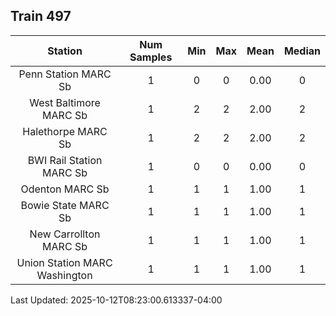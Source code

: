 ## Train 497

| Station | Num Samples | Min | Max | Mean | Median |
| :-----: | :---------: | :-: | :-: | :--: | :----: |
| Penn Station MARC Sb | 1 | 0 | 0 | 0.00 | 0 |
| West Baltimore MARC Sb | 1 | 2 | 2 | 2.00 | 2 |
| Halethorpe MARC Sb | 1 | 2 | 2 | 2.00 | 2 |
| BWI Rail Station MARC Sb | 1 | 0 | 0 | 0.00 | 0 |
| Odenton MARC Sb | 1 | 1 | 1 | 1.00 | 1 |
| Bowie State MARC Sb | 1 | 1 | 1 | 1.00 | 1 |
| New Carrollton MARC Sb | 1 | 1 | 1 | 1.00 | 1 |
| Union Station MARC Washington | 1 | 1 | 1 | 1.00 | 1 |


Last Updated: 2025-10-12T08:23:00.613337-04:00